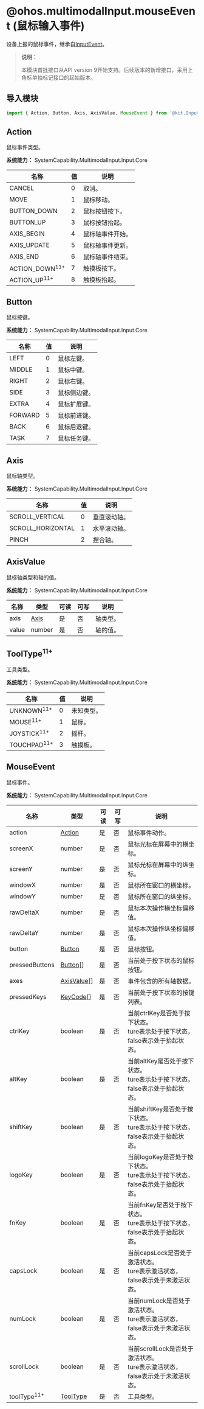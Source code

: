 # @ohos.multimodalInput.mouseEvent (鼠标输入事件)

设备上报的鼠标事件，继承自[InputEvent](./js-apis-inputevent.md)。

> **说明：**
>
> 本模块首批接口从API version 9开始支持。后续版本的新增接口，采用上角标单独标记接口的起始版本。

## 导入模块

```js
import { Action, Button, Axis, AxisValue, MouseEvent } from '@kit.InputKit';
```

## Action

鼠标事件类型。

**系统能力：** SystemCapability.MultimodalInput.Input.Core

| 名称        | 值 | 说明                 |
| ----------- | -------- | -------------------- |
| CANCEL      | 0   | 取消。             |
| MOVE        | 1   | 鼠标移动。             |
| BUTTON_DOWN | 2   | 鼠标按钮按下。         |
| BUTTON_UP   | 3   | 鼠标按钮抬起。         |
| AXIS_BEGIN  | 4   | 鼠标轴事件开始。 |
| AXIS_UPDATE | 5   | 鼠标轴事件更新。 |
| AXIS_END    | 6   | 鼠标轴事件结束。 |
| ACTION_DOWN<sup>11+</sup> | 7   | 触摸板按下。 |
| ACTION_UP<sup>11+</sup> | 8   | 触摸板抬起。 |

## Button

鼠标按键。

**系统能力：** SystemCapability.MultimodalInput.Input.Core

| 名称      | 值  | 说明    |
| ------- | ------| ----- |
| LEFT    | 0 | 鼠标左键。  |
| MIDDLE  | 1 | 鼠标中键。  |
| RIGHT   | 2 | 鼠标右键。  |
| SIDE    | 3 | 鼠标侧边键。 |
| EXTRA   | 4 | 鼠标扩展键。 |
| FORWARD | 5 | 鼠标前进键。 |
| BACK    | 6 | 鼠标后退键。 |
| TASK    | 7 | 鼠标任务键。 |

## Axis

鼠标轴类型。

**系统能力：** SystemCapability.MultimodalInput.Input.Core

| 名称                | 值     | 说明    |
| ----------------- | ------- | ----- |
| SCROLL_VERTICAL   | 0 | 垂直滚动轴。 |
| SCROLL_HORIZONTAL | 1 | 水平滚动轴。 |
| PINCH             | 2 | 捏合轴。   |


## AxisValue

鼠标轴类型和轴的值。

**系统能力：** SystemCapability.MultimodalInput.Input.Core

| 名称    | 类型   | 可读   | 可写   | 说明   |
| ----- | ------ | ---- | ---- | ---- |
| axis  | [Axis](#axis)   | 是    | 否    | 轴类型。  |
| value | number | 是    | 否    | 轴的值。  |

## ToolType<sup>11+</sup>

工具类型。

**系统能力：** SystemCapability.MultimodalInput.Input.Core

| 名称      | 值  | 说明    |
| ------- | ------| ----- |
| UNKNOWN<sup>11+</sup> | 0 | 未知类型。  |
| MOUSE<sup>11+</sup>  | 1 | 鼠标。 |
| JOYSTICK<sup>11+</sup> | 2 | 摇杆。 |
| TOUCHPAD<sup>11+</sup> | 3 | 触摸板。 |

## MouseEvent

鼠标事件。

**系统能力：** SystemCapability.MultimodalInput.Input.Core

| 名称             | 类型        | 可读   | 可写   | 说明                                       |
| -------------- | ----------- | ---- | ---- | ---------------------------------------- |
| action         | [Action](#action)      | 是    | 否    | 鼠标事件动作。                                   |
| screenX        | number      | 是    | 否    | 鼠标光标在屏幕中的横坐标。                             |
| screenY        | number      | 是    | 否    | 鼠标光标在屏幕中的纵坐标。                             |
| windowX        | number      | 是    | 否    | 鼠标所在窗口的横坐标。                               |
| windowY        | number      | 是    | 否    | 鼠标所在窗口的纵坐标。                               |
| rawDeltaX      | number      | 是    | 否    | 鼠标本次操作横坐标偏移值。 |
| rawDeltaY      | number      | 是    | 否    | 鼠标本次操作纵坐标偏移值。                          |
| button         | [Button](#button)      | 是    | 否    | 鼠标按钮。                               |
| pressedButtons | [Button](#button)[]    | 是    | 否    | 当前处于按下状态的鼠标按钮。                              |
| axes           | [AxisValue](#axisvalue)[] | 是    | 否    | 事件包含的所有轴数据。                               |
| pressedKeys    | [KeyCode](js-apis-keycode.md#keycode)[]   | 是    | 否    | 当前处于按下状态的按键列表。                            |
| ctrlKey        | boolean     | 是    | 否    | 当前ctrlKey是否处于按下状态。 <br>ture表示处于按下状态，false表示处于抬起状态。    |
| altKey         | boolean     | 是    | 否    | 当前altKey是否处于按下状态。 <br>ture表示处于按下状态，false表示处于抬起状态。                         |
| shiftKey       | boolean     | 是    | 否    | 当前shiftKey是否处于按下状态。 <br>ture表示处于按下状态，false表示处于抬起状态。                       |
| logoKey        | boolean     | 是    | 否    | 当前logoKey是否处于按下状态。 <br>ture表示处于按下状态，false表示处于抬起状态。                        |
| fnKey          | boolean     | 是    | 否    | 当前fnKey是否处于按下状态。 <br>ture表示处于按下状态，false表示处于抬起状态。                          |
| capsLock       | boolean     | 是    | 否    | 当前capsLock是否处于激活状态。 <br>ture表示激活状态，false表示处于未激活状态。  |
| numLock        | boolean     | 是    | 否    | 当前numLock是否处于激活状态。 <br>ture表示激活状态，false表示处于未激活状态。                        |
| scrollLock     | boolean     | 是    | 否    | 当前scrollLock是否处于激活状态。 <br>ture表示激活状态，false表示处于未激活状态。                     |
| toolType<sup>11+</sup> | [ToolType](#tooltype11) | 是    | 否    | 工具类型。                     |

